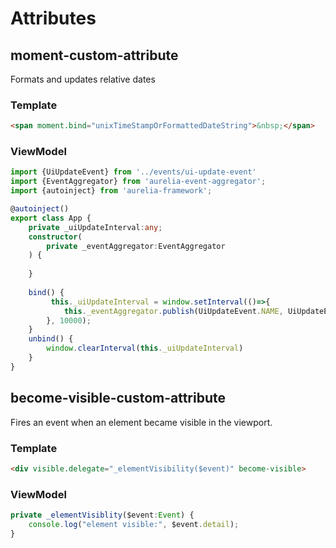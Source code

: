 # Attributes

## moment-custom-attribute

Formats and updates relative dates 

### Template
```html
<span moment.bind="unixTimeStampOrFormattedDateString">&nbsp;</span>
```

### ViewModel
```typescript
import {UiUpdateEvent} from '../events/ui-update-event'
import {EventAggregator} from 'aurelia-event-aggregator';
import {autoinject} from 'aurelia-framework';

@autoinject()
export class App {
    private _uiUpdateInterval:any;
    constructor(
        private _eventAggregator:EventAggregator
    ) {
        
    }
    
    bind() {
         this._uiUpdateInterval = window.setInterval(()=>{
            this._eventAggregator.publish(UiUpdateEvent.NAME, UiUpdateEvent.create());
        }, 10000);
    }
    unbind() {
        window.clearInterval(this._uiUpdateInterval)
    }
}
```

## become-visible-custom-attribute

Fires an event when an element became visible in the viewport.

### Template
```html
<div visible.delegate="_elementVisibility($event)" become-visible>
```

### ViewModel
```typescript
private _elementVisiblity($event:Event) {
    console.log("element visible:", $event.detail);
}
```

